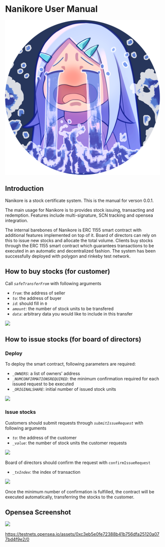 # Nanikore User Manual

![](https://raw.githubusercontent.com/allen880117/nanikore/main/metadata/art/nanikore.png)

## Introduction

Nanikore is a stock certificate system. This is the manual for verson 0.0.1.

The main usage for Nanikore is to provides stock issuing, transacting and redemption. Features include multi-signature, SCN tracking and opensea integration.

The internal barebones of Nanikore is ERC 1155 smart contract with additional features implemented on top of it. Board of directors can rely on this to issue new stocks and allocate the total volume. Clients buy stocks through the ERC 1155 smart contract which guarantees transactions to be executed in an automatic and decentralized fashion. The system has been successfully deployed with polygon and rinkeby test network.

## How to buy stocks (for customer)

Call *`safeTransferFrom`* with following arguments
* *`from`*: the address of seller
* *`to`*: the address of buyer
* *`id`*: should fill in `0`
* *`amount`*: the number of stock units to be transfered
* *`data`*: arbitrary data you would like to include in this transfer

![](https://i.imgur.com/C0hL5K4.png)


## How to issue stocks (for board of directors)

### Deploy

To deploy the smart contract, following parameters are required:
* *`_OWNERS`*: a list of owners' address
* *`_NUMCONFIRMATIONSREQUIRED`*: the minimum confirmation required for each issued request to be executed
* *`_ORIGINALSHARE`*: initial number of issued stock units

![](https://i.imgur.com/onBdyVq.png)


### Issue stocks

Customers should submit requests through *`submitIssueRequest`* with following arguments
* *`to`*: the address of the customer
* *`_value`*: the number of stock units the customer requests

![](https://i.imgur.com/PUGCejB.png)


Board of directors should confirm the request with `confirmIssueRequest`
* *`_txIndex`*: the index of transaction

![](https://i.imgur.com/MYDZAW4.png)

Once the minimum number of confirmation is fulfilled, the contract will be executed automatically, transferring the stocks to the customer.

## Opensea Screenshot

![](https://i.imgur.com/Y0UiiJ8.png)

https://testnets.opensea.io/assets/0xc3eb5e0fe72388b41b756dfa25120a077bd4f9e2/0
